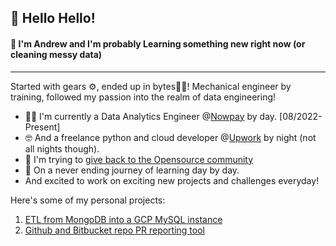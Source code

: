 ## 👋 Hello Hello!

#### 🔭 I'm Andrew and I'm probably Learning something new right now (or cleaning messy data)
---
Started with gears ⚙️, ended up in bytes👨‍💻!
Mechanical engineer by training, followed my passion into the realm of data engineering!

- 👨‍💼 I'm currently a Data Analytics Engineer @[Nowpay](https://github.com/nowpayhub) by day. [08/2022-Present]
- 🤓 And a freelance python and cloud developer @[Upwork](https://www.upwork.com/freelancers/~015e6eba44126271bd) by night (not all nights though).
- 👯 I'm trying to [give back to the Opensource community](https://github.com/burnash/gspread/pull/1374)
- 📖 On a never ending journey of learning day by day.
- And excited to work on exciting new projects and challenges everyday!

Here's some of my personal projects:

1. [ETL from MongoDB into a GCP MySQL instance](https://github.com/AndrewBasem1/data-engineering-case-study)
2. [Github and Bitbucket repo PR reporting tool](https://github.com/AndrewBasem1/git_repos_scraping)
<!--
**AndrewBasem1/AndrewBasem1** is a ✨ _special_ ✨ repository because its `README.md` (this file) appears on your GitHub profile.

Here are some ideas to get you started:

- 🔭 I’m currently working on ...
- 🌱 I’m currently learning ...
- 👯 I’m looking to collaborate on ...
- 🤔 I’m looking for help with ...
- 💬 Ask me about ...
- 📫 How to reach me: ...
- 😄 Pronouns: ...
- ⚡ Fun fact: ...
-->
